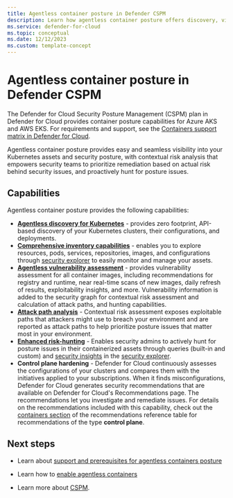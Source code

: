 ```yaml
---
title: Agentless container posture in Defender CSPM
description: Learn how agentless container posture offers discovery, visibility, and vulnerability assessment for containers without installing an agent on your machines.
ms.service: defender-for-cloud
ms.topic: conceptual
ms.date: 12/12/2023
ms.custom: template-concept
---
```


# Agentless container posture in Defender CSPM

The Defender for Cloud Security Posture Management (CSPM) plan in Defender for Cloud provides container posture capabilities for Azure AKS and AWS EKS. For requirements and support, see the [Containers support matrix in Defender for Cloud](support-matrix-defender-for-containers.md).

Agentless container posture provides easy and seamless visibility into your Kubernetes assets and security posture, with contextual risk analysis that empowers security teams to prioritize remediation based on actual risk behind security issues, and proactively hunt for posture issues.

## Capabilities

Agentless container posture provides the following capabilities:

- **[Agentless discovery for Kubernetes](/azure/defender-for-cloud/defender-for-containers-enable#enablement-method-per-capability)** - provides zero footprint, API-based discovery of your Kubernetes clusters, their configurations, and deployments.
- **[Comprehensive inventory capabilities](how-to-manage-cloud-security-explorer.md#build-a-query-with-the-cloud-security-explorer)** - enables you to explore resources, pods, services, repositories, images, and configurations through [security explorer](how-to-manage-cloud-security-explorer.md#build-a-query-with-the-cloud-security-explorer) to easily monitor and manage your assets.
- **[Agentless vulnerability assessment](agentless-container-registry-vulnerability-assessment.md)** - provides vulnerability assessment for all container images, including recommendations for registry and runtime, near real-time scans of new images, daily refresh of results, exploitability insights, and more. Vulnerability information is added to the security graph for contextual risk assessment and calculation of attack paths, and hunting capabilities.
- **[Attack path analysis](concept-attack-path.md)** - Contextual risk assessment exposes exploitable paths that attackers might use to breach your environment and are reported as attack paths to help prioritize posture issues that matter most in your environment.
- **[Enhanced risk-hunting](how-to-manage-cloud-security-explorer.md)** - Enables security admins to actively hunt for posture issues in their containerized assets through queries (built-in and custom) and [security insights](attack-path-reference.md#insights) in the [security explorer](how-to-manage-cloud-security-explorer.md).
- **Control plane hardening** - Defender for Cloud continuously assesses the configurations of your clusters and compares them with the initiatives applied to your subscriptions. When it finds misconfigurations, Defender for Cloud generates security recommendations that are available on Defender for Cloud's Recommendations page. The recommendations let you investigate and remediate issues. For details on the recommendations included with this capability, check out the [containers section](recommendations-reference.md#recs-container) of the recommendations reference table for recommendations of the type **control plane**.

## Next steps

- Learn about [support and prerequisites for agentless containers posture](support-matrix-defender-for-containers.md)

- Learn how to [enable agentless containers](how-to-enable-agentless-containers.md)

- Learn more about [CSPM](concept-cloud-security-posture-management.md).

